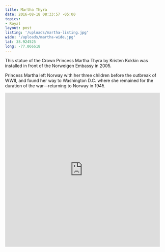 ```yaml
---
title: Martha Thyra
date: 2016-08-18 08:33:57 -05:00
topics:
- Royal
layout: post
listing: '/uploads/martha-listing.jpg'
wide: '/uploads/martha-wide.jpg'
lat: 38.924525
long: -77.066618
---
```

This statue of the Crown Princess Martha Thyra by Kristen Kokkin was installed in front of the Norweigen Embassy in 2005.

Princess Martha left Norway with her three children before the outbreak of WWII, and found her way to Washington D.C. where she remained for the duration of the war—returning to Norway in 1945.

<!-- more -->
<iframe width='100%' height='500px' frameBorder='0' src='https://a.tiles.mapbox.com/v4/dai.nh278b2d/attribution,zoompan.html?access_token=pk.eyJ1IjoiZGFpIiwiYSI6IkZsZ0hqcDAifQ.xT3JeLA3cXqgN3HBwoxgAA#19/{{ post.lat }}/{{ post.long }}'></iframe>
